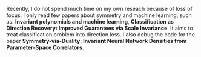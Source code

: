 Recently, I do not spend much time on my own reseach because of loss of focus. I only read few papers about symmetry and machine learning, such as:
**Invariant polynomials and machine learning**, **Classification as Direction Recovery: Improved Guarantees via Scale Invariance**. 
It aims to treat classification problem into direction loss. I also debug the code for the paper 
**Symmetry-via-Duality: Invariant Neural Network Densities from Parameter-Space Correlators**. 
  
  
  

